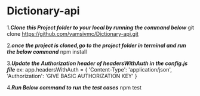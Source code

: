 # Dictionary-api

1.***Clone this Project folder to your local by running the command below***
    git clone https://github.com/vamsivmc/Dictionary-api.git

2.***once the project is cloned,go to the project folder in terminal and run the below command***
    npm install

3.***Update the Authorization header of headersWithAuth in the config.js file***
    ex:
    app.headersWithAuth = {
    'Content-Type': 'application/json',
    'Authorization': 'GIVE BASIC AUTHORIZATION KEY'
    }

4.***Run Below command to run the test cases***
    npm test